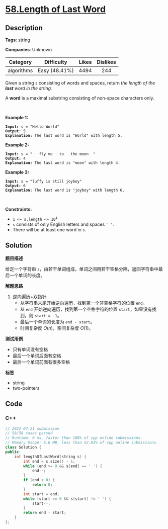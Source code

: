 # [58.Length of Last Word](https://leetcode.com/problems/length-of-last-word/description/)

## Description

**Tags**: string

**Companies**: Unknown

|  Category  |  Difficulty   | Likes | Dislikes |
| :--------: | :-----------: | :---: | :------: |
| algorithms | Easy (48.41%) | 4494  |   244    |

<p>Given a string <code>s</code> consisting of words and spaces, return <em>the length of the <strong>last</strong> word in the string.</em></p>
<p>A <strong>word</strong> is a maximal <span data-keyword="substring-nonempty">substring</span> consisting of non-space characters only.</p>
<p>&nbsp;</p>
<p><strong class="example">Example 1:</strong></p>
<pre><code><strong>Input:</strong> s = &quot;Hello World&quot;
<strong>Output:</strong> 5
<strong>Explanation:</strong> The last word is &quot;World&quot; with length 5.</code></pre>
<p><strong class="example">Example 2:</strong></p>
<pre><code><strong>Input:</strong> s = &quot;   fly me   to   the moon  &quot;
<strong>Output:</strong> 4
<strong>Explanation:</strong> The last word is &quot;moon&quot; with length 4.</code></pre>
<p><strong class="example">Example 3:</strong></p>
<pre><code><strong>Input:</strong> s = &quot;luffy is still joyboy&quot;
<strong>Output:</strong> 6
<strong>Explanation:</strong> The last word is &quot;joyboy&quot; with length 6.</code></pre>
<p>&nbsp;</p>
<p><strong>Constraints:</strong></p>
<ul>
  <li><code>1 &lt;= s.length &lt;= 10<sup>4</sup></code></li>
  <li><code>s</code> consists of only English letters and spaces <code>&#39; &#39;</code>.</li>
  <li>There will be at least one word in <code>s</code>.</li>
</ul>

## Solution

**题目描述**

给定一个字符串 `s`，由若干单词组成，单词之间用若干空格分隔，返回字符串中最后一个单词的长度。

**解题思路**

1. 逆向遍历+双指针
   - 从字符串末尾开始逆向遍历，找到第一个非空格字符的位置 `end`。
   - 从 `end` 开始逆向遍历，找到第一个空格字符的位置 `start`，如果没有找到，则 `start = -1`。
   - 最后一个单词的长度为 `end - start`。
   - 时间复杂度 $O(n)$，空间复杂度 $O(1)$。

**测试用例**

- 只有单词没有空格
- 最后一个单词后面有空格
- 最后一个单词前面有很多空格

**标签**

- string
- two-pointers

<!-- code start -->
## Code

### C++

```cpp
// 2022-07-21 submission
// 58/58 cases passed
// Runtime: 0 ms, faster than 100% of cpp online submissions.
// Memory Usage: 6.6 MB, less than 52.03% of cpp online submissions.
class Solution {
public:
    int lengthOfLastWord(string s) {
        int end = s.size() - 1;
        while (end >= 0 && s[end] == ' ') {
            end--;
        }
        if (end < 0) {
            return 0;
        }
        int start = end;
        while (start >= 0 && s[start] != ' ') {
            start--;
        }
        return end - start;
    }
};
```

<!-- code end -->
